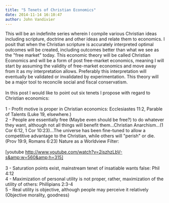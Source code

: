 ```yaml
---
title: "5 Tenets of Christian Economics"
date: 2014-11-14 16:10:47
author: John Vandivier
---
```




This will be an indefinite series wherein I compile various Christian ideas including scripture, doctrine and other ideas and relate them to economics. I posit that when the Christian scripture is accurately interpreted optimal outcomes will be created, including outcomes better than what we see as the \"free market\" today. This economic theory will be called Christian Economics and will be a form of post free-market economics, meaning I will start by assuming the validity of free-market economics and move away from it as my interpretation allows. Preferably this interpretation will eventually be validated or invalidated by experimentation. This theory will be a major tool to reconcile social and fiscal conservatism.<br /><br />In this post I would like to point out six tenets I propose with regard to Christian economics:<br /><br />1 - Profit motive is proper in Christian economics: Ecclesiastes 11:2, Parable of Talents (Luke 19, elsewhere.)<br />2 - People are essentially free (Maybe even should be free?) to do whatever they want, although not all things will benefit them...Christian Anarchism...(1 Cor 6:12, 1 Cor 10:23)...The universe has been fine-tuned to allow a competitive advantage to the Christian, while others will \"perish\" or die. (Prov 19:9, Romans 6:23) Nature as a Worldview Filter:<br /><br />[youtube http://www.youtube.com/watch?v=2iszhzLbV-s&amp;w=560&amp;h=315]<br /><br />3 - Saturation points exist, mainstream tenet of insatiable wants false: Phil 4:12<br />4 - Maximization of personal utility is not proper, rather, maximization of the utility of others: Phillipians 2:3-4<br />5 - Real utility is objective, although people may perceive it relatively (Objective morality, goodness)